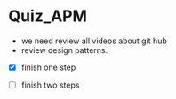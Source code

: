 # Quiz_APM
- we need review all videos about git hub 
- review design patterns. 
- [x] finish one step
- [ ] finish two steps 



